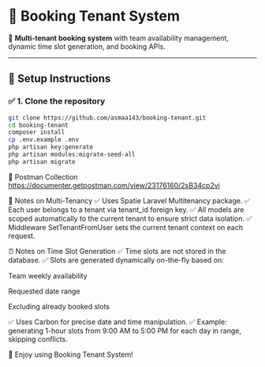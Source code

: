 # 🏢 Booking Tenant System

🔗 **Multi-tenant booking system** with team availability management, dynamic time slot generation, and booking APIs.

---

## 🚀 **Setup Instructions**

### ✅ **1. Clone the repository**

```bash
git clone https://github.com/asmaa143/booking-tenant.git
cd booking-tenant
composer install
cp .env.example .env
php artisan key:generate
php artisan modules:migrate-seed-all
php artisan migrate
```
📂 Postman Collection
https://documenter.getpostman.com/view/23176160/2sB34cp2vi

📝 Notes on Multi-Tenancy
✅ Uses Spatie Laravel Multitenancy package.
✅ Each user belongs to a tenant via tenant_id foreign key.
✅ All models are scoped automatically to the current tenant to ensure strict data isolation.
✅ Middleware SetTenantFromUser sets the current tenant context on each request.

⏰ Notes on Time Slot Generation
✅ Time slots are not stored in the database.
✅ Slots are generated dynamically on-the-fly based on:

Team weekly availability

Requested date range

Excluding already booked slots

✅ Uses Carbon for precise date and time manipulation.
✅ Example: generating 1-hour slots from 9:00 AM to 5:00 PM for each day in range, skipping conflicts.


🎉 Enjoy using Booking Tenant System!

